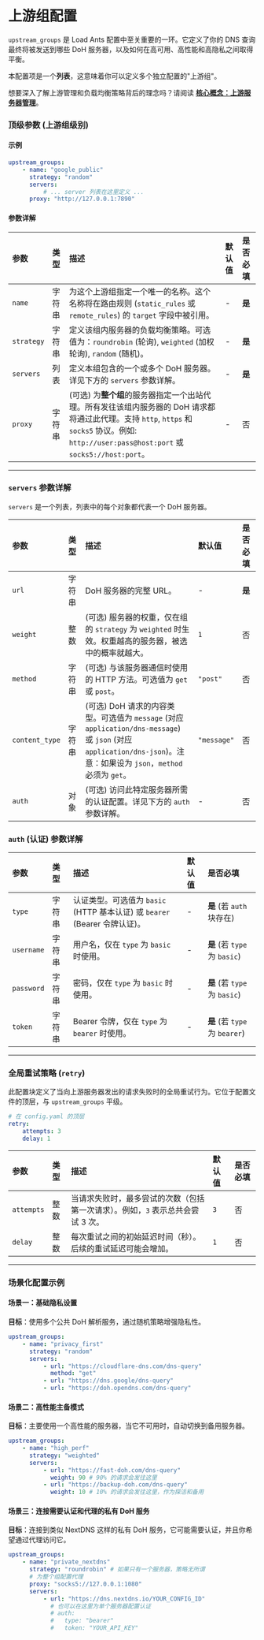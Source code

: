 # 上游组配置

`upstream_groups` 是 Load Ants 配置中至关重要的一环。它定义了你的 DNS 查询最终将被发送到哪些 DoH 服务器，以及如何在高可用、高性能和高隐私之间取得平衡。

本配置项是一个**列表**，这意味着你可以定义多个独立配置的"上游组"。

想要深入了解上游管理和负载均衡策略背后的理念吗？请阅读 [**核心概念：上游服务器管理**](../concepts/upstream.md)。

### 顶级参数 (上游组级别)

#### 示例

```yaml
upstream_groups:
    - name: "google_public"
      strategy: "random"
      servers:
          # ... server 列表在这里定义 ...
      proxy: "http://127.0.0.1:7890"
```

#### 参数详解

| 参数       | 类型   | 描述                                                                                                                                                                                            | 默认值 | 是否必填 |
| :--------- | :----- | :---------------------------------------------------------------------------------------------------------------------------------------------------------------------------------------------- | :----- | :------- |
| `name`     | 字符串 | 为这个上游组指定一个唯一的名称。这个名称将在路由规则 (`static_rules` 或 `remote_rules`) 的 `target` 字段中被引用。                                                                              | -      | **是**   |
| `strategy` | 字符串 | 定义该组内服务器的负载均衡策略。可选值为：`roundrobin` (轮询), `weighted` (加权轮询), `random` (随机)。                                                                                         | -      | **是**   |
| `servers`  | 列表   | 定义本组包含的一个或多个 DoH 服务器。详见下方的 `servers` 参数详解。                                                                                                                            | -      | **是**   |
| `proxy`    | 字符串 | (可选) 为**整个组**的服务器指定一个出站代理。所有发往该组内服务器的 DoH 请求都将通过此代理。支持 `http`, `https` 和 `socks5` 协议。例如: `http://user:pass@host:port` 或 `socks5://host:port`。 | -      | 否       |

---

### `servers` 参数详解

`servers` 是一个列表，列表中的每个对象都代表一个 DoH 服务器。

| 参数           | 类型   | 描述                                                                                                                                                                   | 默认值      | 是否必填 |
| :------------- | :----- | :--------------------------------------------------------------------------------------------------------------------------------------------------------------------- | :---------- | :------- |
| `url`          | 字符串 | DoH 服务器的完整 URL。                                                                                                                                                 | -           | **是**   |
| `weight`       | 整数   | (可选) 服务器的权重，仅在组的 `strategy` 为 `weighted` 时生效。权重越高的服务器，被选中的概率就越大。                                                                  | `1`         | 否       |
| `method`       | 字符串 | (可选) 与该服务器通信时使用的 HTTP 方法。可选值为 `get` 或 `post`。                                                                                                    | `"post"`    | 否       |
| `content_type` | 字符串 | (可选) DoH 请求的内容类型。可选值为 `message` (对应 `application/dns-message`) 或 `json` (对应 `application/dns-json`)。注意：如果设为 `json`，`method` 必须为 `get`。 | `"message"` | 否       |
| `auth`         | 对象   | (可选) 访问此特定服务器所需的认证配置。详见下方的 `auth` 参数详解。                                                                                                    | -           | 否       |

### `auth` (认证) 参数详解

| 参数       | 类型   | 描述                                                                       | 默认值 | 是否必填                       |
| :--------- | :----- | :------------------------------------------------------------------------- | :----- | :----------------------------- |
| `type`     | 字符串 | 认证类型。可选值为 `basic` (HTTP 基本认证) 或 `bearer` (Bearer 令牌认证)。 | -      | **是** (若 `auth` 块存在)      |
| `username` | 字符串 | 用户名，仅在 `type` 为 `basic` 时使用。                                    | -      | **是** (若 `type` 为 `basic`)  |
| `password` | 字符串 | 密码，仅在 `type` 为 `basic` 时使用。                                      | -      | **是** (若 `type` 为 `basic`)  |
| `token`    | 字符串 | Bearer 令牌，仅在 `type` 为 `bearer` 时使用。                              | -      | **是** (若 `type` 为 `bearer`) |

---

### 全局重试策略 (`retry`)

此配置块定义了当向上游服务器发出的请求失败时的全局重试行为。它位于配置文件的顶层，与 `upstream_groups` 平级。

```yaml
# 在 config.yaml 的顶层
retry:
    attempts: 3
    delay: 1
```

| 参数       | 类型 | 描述                                                                            | 默认值 | 是否必填 |
| :--------- | :--- | :------------------------------------------------------------------------------ | :----- | :------- |
| `attempts` | 整数 | 当请求失败时，最多尝试的次数（包括第一次请求）。例如，`3` 表示总共会尝试 3 次。 | `3`    | 否       |
| `delay`    | 整数 | 每次重试之间的初始延迟时间（秒）。后续的重试延迟可能会增加。                    | `1`    | 否       |

---

### 场景化配置示例

#### 场景一：基础隐私设置

**目标**：使用多个公共 DoH 解析服务，通过随机策略增强隐私性。

```yaml
upstream_groups:
    - name: "privacy_first"
      strategy: "random"
      servers:
          - url: "https://cloudflare-dns.com/dns-query"
            method: "get"
          - url: "https://dns.google/dns-query"
          - url: "https://doh.opendns.com/dns-query"
```

#### 场景二：高性能主备模式

**目标**：主要使用一个高性能的服务器，当它不可用时，自动切换到备用服务器。

```yaml
upstream_groups:
    - name: "high_perf"
      strategy: "weighted"
      servers:
          - url: "https://fast-doh.com/dns-query"
            weight: 90 # 90% 的请求会发往这里
          - url: "https://backup-doh.com/dns-query"
            weight: 10 # 10% 的请求会发往这里，作为探活和备用
```

#### 场景三：连接需要认证和代理的私有 DoH 服务

**目标**：连接到类似 NextDNS 这样的私有 DoH 服务，它可能需要认证，并且你希望通过代理访问它。

```yaml
upstream_groups:
    - name: "private_nextdns"
      strategy: "roundrobin" # 如果只有一个服务器，策略无所谓
      # 为整个组配置代理
      proxy: "socks5://127.0.0.1:1080"
      servers:
          - url: "https://dns.nextdns.io/YOUR_CONFIG_ID"
            # 也可以在这里为单个服务器配置认证
            # auth:
            #   type: "bearer"
            #   token: "YOUR_API_KEY"
```
